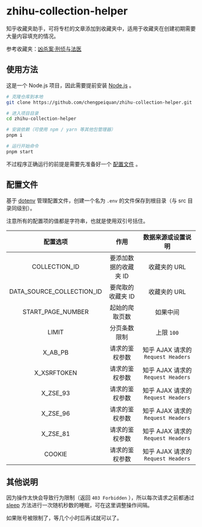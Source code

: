 # zhihu-collection-helper

知乎收藏夹助手，可将专栏的文章添加到收藏夹中，适用于收藏夹在创建初期需要大量内容填充的情况。

参考收藏夹：[凶杀案·刑侦与法医](https://www.zhihu.com/collection/839257512)

## 使用方法

这是一个 Node.js 项目，因此需要提前安装 [Node.js](https://nodejs.org/zh-cn/) 。

```bash
# 克隆仓库到本地
git clone https://github.com/chengpeiquan/zhihu-collection-helper.git

# 进入项目目录
cd zhihu-collection-helper

# 安装依赖（可使用 npm / yarn 等其他包管理器）
pnpm i

# 运行开始命令
pnpm start
```

不过程序正确运行的前提是需要先准备好一个 [配置文件](#配置文件) 。

## 配置文件

基于 [dotenv](https://github.com/motdotla/dotenv) 管理配置文件，创建一个名为 `.env` 的文件保存到根目录（与 src 目录同级别）。

注意所有的配置项的值都是字符串，也就是使用双引号括住。

|         配置选项          |         作用          |         数据来源或设置说明         |
| :-----------------------: | :-------------------: | :--------------------------------: |
|       COLLECTION_ID       | 要添加数据的收藏夹 ID |            收藏夹的 URL            |
| DATA_SOURCE_COLLECTION_ID |   要爬取的收藏夹 ID   |            收藏夹的 URL            |
|     START_PAGE_NUMBER     |    起始的爬取页数     |              如果中间              |
|           LIMIT           |     分页条数限制      |             上限 `100`             |
|          X_AB_PB          |    请求的鉴权参数     | 知乎 AJAX 请求的 `Request Headers` |
|        X_XSRFTOKEN        |    请求的鉴权参数     | 知乎 AJAX 请求的 `Request Headers` |
|         X_ZSE_93          |    请求的鉴权参数     | 知乎 AJAX 请求的 `Request Headers` |
|         X_ZSE_96          |    请求的鉴权参数     | 知乎 AJAX 请求的 `Request Headers` |
|         X_ZSE_81          |    请求的鉴权参数     | 知乎 AJAX 请求的 `Request Headers` |
|          COOKIE           |    请求的鉴权参数     | 知乎 AJAX 请求的 `Request Headers` |

## 其他说明

因为操作太快会导致行为限制（返回 `403 Forbidden` ），所以每次请求之前都通过 [sleep](./src/utils.ts#L36-L43) 方法进行一次随机秒数的睡眠，可在这里调整操作间隔。

如果账号被限制了，等几个小时后再试就可以了。
